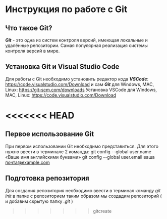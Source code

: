 # Инструкция по работе с Git 

## Что такое Git?
__*Git*__ - это одна из систем контроля версий, имеющая локальные и удалённые репозитории. Самая популярная реализация системы контроля версий в мире.


## Установка Git и Visual Studio Code
Для работы с Git  необходимо установить
редактор кода __*VSCode*__: https://code.visualstudio.com/Download и
сам __*Git*__ для Windows, MAC, Linux: https://git-scm.com/downloads
Установка VSCode для Windows, MAC, Linux: https://code.visualstudio.com/Download

<<<<<<< HEAD
=======
## Первое использование Git
При первом использовании Git необходимо представиться.
Для этого нужно ввести в терминале 2 команды:
git config --global user.name «Ваше имя английскими буквами»
git config --global user.email ваша почта@example.com

## Подготовка репозитория
Для создания репозитория необходимо ввести 
в терминал команду *git init*  в папке с репозиторием таким образом мы создадим репозиторий ( и добавим скрытую папку *.git* )
>>>>>>> gitcreate
